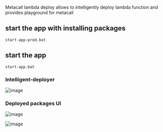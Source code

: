 Metacall lambda deploy allows to intelligently deploy lambda function and provides playground for metacall 
## start the app with installing packages 
```
start-app-prod.bat
```
## start the app 
```
start-app.bat
```
### Intelligent-deployer
![image](https://user-images.githubusercontent.com/66236446/227730535-39a57f13-4f74-4a8a-9c70-c8f3833ed66c.png)

### Deployed packages UI
![image](https://user-images.githubusercontent.com/66236446/227729882-bf004835-08f5-4ef6-9d85-bb5ac4177dc8.png)

![image](https://user-images.githubusercontent.com/66236446/227729951-c61e1824-dda5-426c-929d-c01dcc6df5b3.png)


